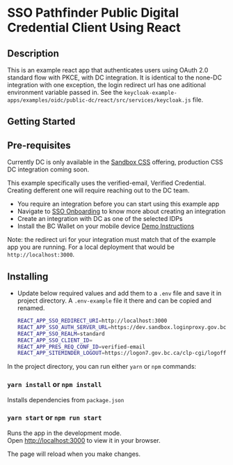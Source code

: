 # SSO Pathfinder Public Digital Credential Client Using React

## Description

This is an example react app that authenticates users using OAuth 2.0 standard flow with PKCE, with DC integration.  It is identical to the none-DC integration with one exception, the login redirect url has one aditional environment variable passed in. See the `keycloak-example-apps/examples/oidc/public-dc/react/src/services/keycloak.js` file.

## Getting Started

## Pre-requisites

Currently DC is only available in the [Sandbox CSS](https://bcgov.github.io/sso-requests-sandbox) offering, production CSS DC integration coming soon.  

This example specifically uses the verified-email, Verified Credential.  Creating defferent one will require reaching out to the DC team.

- You require an integration before you can start using this example app
- Navigate to [SSO Onboarding](https://github.com/bcgov/sso-keycloak/wiki/SSO-Onboarding) to know more about creating an integration
- Create an integration with DC as one of the selected IDPs
- Install the BC Wallet on your mobile device [Demo Instructions](https://github.com/bcgov/vc-authn-oidc/blob/main/docs/DemoInstructions.md)

Note: the redirect uri for your integration must match that of the example app you are running.  For a local deployment that would be `http://localhost:3000`.

## Installing

- Update below required values and add them to a `.env` file and save it in project directory. A `.env-example` file it there and can be copied and renamed.

  ```sh
  REACT_APP_SSO_REDIRECT_URI=http://localhost:3000
  REACT_APP_SSO_AUTH_SERVER_URL=https://dev.sandbox.loginproxy.gov.bc.ca/auth
  REACT_APP_SSO_REALM=standard
  REACT_APP_SSO_CLIENT_ID=
  REACT_APP_PRES_REQ_CONF_ID=verified-email
  REACT_APP_SITEMINDER_LOGOUT=https://logon7.gov.bc.ca/clp-cgi/logoff.cgi
  ```

In the project directory, you can run either `yarn` or `npm` commands:

### `yarn install` or `npm install`

Installs dependencies from `package.json`

### `yarn start` or `npm run start`

Runs the app in the development mode.\
Open [http://localhost:3000](http://localhost:3000) to view it in your browser.

The page will reload when you make changes.
